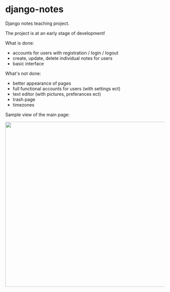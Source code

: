 # django-notes

Django notes teaching project.

The project is at an early stage of development!

What is done:
- accounts for users with registration / login / logout
- create, update, delete individual notes for users
- basic interface

What's not done:
- better appearance of pages
- full functional accounts for users (with settings ect)
- text editor (with pictures, preferances ect)
- trash page
- timezones

Sample view of the main page:


<img src="https://github.com/lestec-al/django-notes/raw/master/data/pic_main.png" width="681" height="521" />